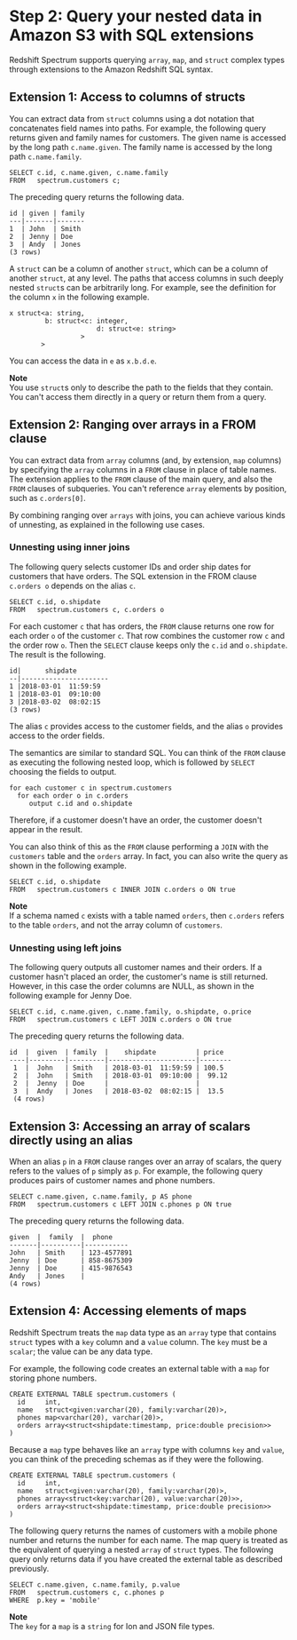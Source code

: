 # Step 2: Query your nested data in Amazon S3 with SQL extensions<a name="tutorial-query-nested-data-sqlextensions"></a>

Redshift Spectrum supports querying `array`, `map`, and `struct` complex types through extensions to the Amazon Redshift SQL syntax\. 

## Extension 1: Access to columns of structs<a name="nested-data-sqlextension1"></a>

You can extract data from `struct` columns using a dot notation that concatenates field names into paths\. For example, the following query returns given and family names for customers\. The given name is accessed by the long path `c.name.given`\. The family name is accessed by the long path `c.name.family`\. 

```
SELECT c.id, c.name.given, c.name.family
FROM   spectrum.customers c;
```

The preceding query returns the following data\.

```
id | given | family
---|-------|-------
1  | John  | Smith
2  | Jenny | Doe
3  | Andy  | Jones
(3 rows)
```

A `struct` can be a column of another `struct`, which can be a column of another `struct`, at any level\. The paths that access columns in such deeply nested `struct`s can be arbitrarily long\. For example, see the definition for the column `x` in the following example\.

```
x struct<a: string,
         b: struct<c: integer, 
                      d: struct<e: string>
                  >
        >
```

You can access the data in `e` as `x.b.d.e`\.

**Note**  
You use `struct`s only to describe the path to the fields that they contain\. You can't access them directly in a query or return them from a query\.

## Extension 2: Ranging over arrays in a FROM clause<a name="nested-data-sqlextension2"></a>

You can extract data from `array` columns \(and, by extension, `map` columns\) by specifying the `array` columns in a `FROM` clause in place of table names\. The extension applies to the `FROM` clause of the main query, and also the `FROM` clauses of subqueries\. You can't reference `array` elements by position, such as `c.orders[0]`\. 

By combining ranging over `arrays` with joins, you can achieve various kinds of unnesting, as explained in the following use cases\. 

### Unnesting using inner joins<a name="unnest-inner-joins"></a>

The following query selects customer IDs and order ship dates for customers that have orders\. The SQL extension in the FROM clause `c.orders o` depends on the alias `c`\.

```
SELECT c.id, o.shipdate
FROM   spectrum.customers c, c.orders o
```

For each customer `c` that has orders, the `FROM` clause returns one row for each order `o` of the customer `c`\. That row combines the customer row `c` and the order row `o`\. Then the `SELECT` clause keeps only the `c.id` and `o.shipdate`\. The result is the following\.

```
id|      shipdate
--|----------------------
1 |2018-03-01  11:59:59
1 |2018-03-01  09:10:00
3 |2018-03-02  08:02:15
(3 rows)
```

The alias `c` provides access to the customer fields, and the alias `o` provides access to the order fields\. 

The semantics are similar to standard SQL\. You can think of the `FROM` clause as executing the following nested loop, which is followed by `SELECT` choosing the fields to output\. 

```
for each customer c in spectrum.customers
  for each order o in c.orders
     output c.id and o.shipdate
```

Therefore, if a customer doesn't have an order, the customer doesn't appear in the result\.

You can also think of this as the `FROM` clause performing a `JOIN` with the `customers` table and the `orders` array\. In fact, you can also write the query as shown in the following example\.

```
SELECT c.id, o.shipdate
FROM   spectrum.customers c INNER JOIN c.orders o ON true
```

**Note**  
If a schema named `c` exists with a table named `orders`, then `c.orders` refers to the table `orders`, and not the array column of `customers`\.

### Unnesting using left joins<a name="unnest-left-joins"></a>

The following query outputs all customer names and their orders\. If a customer hasn't placed an order, the customer's name is still returned\. However, in this case the order columns are NULL, as shown in the following example for Jenny Doe\.

```
SELECT c.id, c.name.given, c.name.family, o.shipdate, o.price
FROM   spectrum.customers c LEFT JOIN c.orders o ON true
```

The preceding query returns the following data\.

```
id  |  given  | family  |    shipdate          | price
----|---------|---------|----------------------|--------
 1  |  John   | Smith   | 2018-03-01  11:59:59 | 100.5
 2  |  John   | Smith   | 2018-03-01  09:10:00 |  99.12
 2  |  Jenny  | Doe     |                      |
 3  |  Andy   | Jones   | 2018-03-02  08:02:15 |  13.5
 (4 rows)
```

## Extension 3: Accessing an array of scalars directly using an alias<a name="nested-data-sqlextension3"></a>

When an alias `p` in a `FROM` clause ranges over an array of scalars, the query refers to the values of `p` simply as `p`\. For example, the following query produces pairs of customer names and phone numbers\.

```
SELECT c.name.given, c.name.family, p AS phone
FROM   spectrum.customers c LEFT JOIN c.phones p ON true
```

The preceding query returns the following data\.

```
given  |  family  |  phone
-------|----------|-----------
John   | Smith    | 123-4577891
Jenny  | Doe      | 858-8675309
Jenny  | Doe      | 415-9876543
Andy   | Jones    | 
(4 rows)
```

## Extension 4: Accessing elements of maps<a name="nested-data-sqlextension4"></a>

Redshift Spectrum treats the `map` data type as an `array` type that contains `struct` types with a `key` column and a `value` column\. The `key` must be a `scalar`; the value can be any data type\. 

For example, the following code creates an external table with a `map` for storing phone numbers\.

```
CREATE EXTERNAL TABLE spectrum.customers (
  id     int,
  name   struct<given:varchar(20), family:varchar(20)>,
  phones map<varchar(20), varchar(20)>,
  orders array<struct<shipdate:timestamp, price:double precision>>
)
```

Because a `map` type behaves like an `array` type with columns `key` and `value`, you can think of the preceding schemas as if they were the following\.

```
CREATE EXTERNAL TABLE spectrum.customers (
  id     int,
  name   struct<given:varchar(20), family:varchar(20)>,
  phones array<struct<key:varchar(20), value:varchar(20)>>,
  orders array<struct<shipdate:timestamp, price:double precision>>
)
```

The following query returns the names of customers with a mobile phone number and returns the number for each name\. The map query is treated as the equivalent of querying a nested `array` of `struct` types\. The following query only returns data if you have created the external table as described previously\. 

```
SELECT c.name.given, c.name.family, p.value 
FROM   spectrum.customers c, c.phones p 
WHERE  p.key = 'mobile'
```

**Note**  
The `key` for a `map` is a `string` for Ion and JSON file types\.